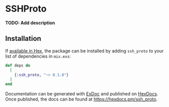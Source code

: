 # SSHProto

**TODO: Add description**

## Installation

If [available in Hex](https://hex.pm/docs/publish), the package can be installed
by adding `ssh_proto` to your list of dependencies in `mix.exs`:

```elixir
def deps do
  [
    {:ssh_proto, "~> 0.1.0"}
  ]
end
```

Documentation can be generated with [ExDoc](https://github.com/elixir-lang/ex_doc)
and published on [HexDocs](https://hexdocs.pm). Once published, the docs can
be found at <https://hexdocs.pm/ssh_proto>.

